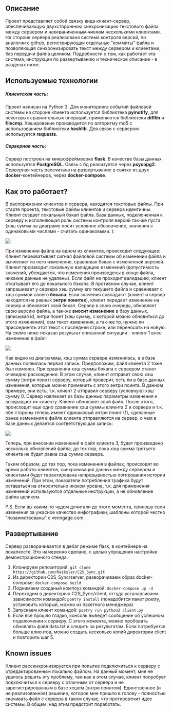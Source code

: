 ## Описание
Проект представляет собой связку вида клиент-сервер, обеспечивающую двухстороннюю синхронизацию текстового файла между сервером и ~~неограниченным числом~~ несколькими клиентами. На стороне сервера реализована система контроля версий, по аналогии с github, регистрирующая отдельные "коммиты" файла и позволяющая синхронизировать текст между сервером и клиентами, без передачи файла целиком. Подробности о том, как работает эта система, инструкции по развертыванию и техническое описание - в разделах ниже.
## Используемые технологии
#####  Клиентская часть:
Проект написан на Python 3. Для мониторинга событий файловой системы на стороне клиента используется библиотека **pyinotify**, для некоторых сравнительных операций, применяются библиотеки **difflib** и **filecmp**. Хэширование производится по алгоритму md5 с использованием библиотеки **hashlib**. Для связи с сервером используется **requests**.
#####  Серверная часть:
Сервер построен на микрофреймворке **flask**. В качестве базы данных используется **PostgreSQL**. Связь с бд реализуется через **psycopg2**. Серверная часть рассчитана на развертывание в связке из двух **docker**-контейнеров, через **docker-compose**.
## Как это работает?
В распоряжении клиентов и сервера, находятся текстовые файлы. При старте проекта, текстовые файлы клиентов и сервера идентичны. Клиент создает локальный бэкап файла. База данных, подключенная к серверу и исполняющая роль системы контроля версий так-же пуста (хэш сумма на диаграме носит условное обозначение, значения с одинаковыми числами - считать одинаковыми. ):

![](https://i.ibb.co/sg0vsyh/2023-01-30-09-16-34.png)

При изменении файла на одном из клиентов, происходит следующее: Клиент перехватывает сигнал файловой системы об изменении файла и вычленяет из него изменение, сравнивая бэкап с измененной версией. Клиент производит локальную валидацию изменений (допустимость значений, убеждается, что изменения произведены в конце файла, никакие данные не удалены). Если файл не проходит валидацию, клиент откатывает его до локального бэкапа. В противном случае, клиент запрашивает у сервера хэш сумму его текущего файла и сравнивает с хэш суммой своего **бекапа**. Если значения совпадают (клиент и сервер находятся на равных **энтри поинтах**), клиент передает изменение на сервер и обновляет свой бекап. Сервер в свою очередь, обновляет свою версию файла, а так-же **вносит изменение** в базу данных, записывая id, энтри поинт (хэш сумму, с которой можно обновиться до этого изменения), сам текст изменения, а так-же то, нужно ли присоединять этот текст к последней строке, или переносить на новую. На схеме ниже показан результат описанной ситуации - клиент 1 внес изменение в файл:

![](https://i.ibb.co/Qb81SqX/2023-01-30-09-45-21.png)

Как видно из диаграммы, хэш сумма сервера изменилась, а в базе данных появилась первая запись. Предположим, файл клиента 2 тоже был изменен. При сравнении хэш суммы бэкапа с сервером станет очевидно расхождение. В этом случае, клиент отправит свою хэш сумму (энтри поинт) серверу, который проверит, есть ли в базе данных изменения, которые можно применить с этого энтри поинта. В данном примере, они есть, т.к. клиент 2 отправил серверу (условную) хэш сумму 0. Сервер извлекает из базы данных параметры изменения и возвращает их клиенту. Клиент обновляет свой файл. После этого, происходит еще одно сравнение хэш суммы клиента 2 и сервера и т.к. обе стороны теперь имеют одинаковый энтри поинт (1), сделанные ранее изменения в файле клиента отправляются на сервер, о чем в базе данных делается соответствующая запись: 

![](https://i.ibb.co/SN27zNG/2023-01-30-09-56-12.png)

Теперь, при внесении изменений в файл клиента 3, будет произведено несколько обновлений файла, до тех пор, пока хэш сумма третьего клиента не будет равна хэш сумме сервера.

Таким образом, до тех пор, пока изменения в файлах, происходят во время работы клиентов, синхронизация данных между сервером и клиентами будет гарантирована непрерывностью логирования истории изменений. При этом, показатели потребления трафика будут оставаться на относительно низком уровне, т.к. для применения изменений используются отдельные инструкции, а не обновление файла целиком.

P.S. Если вы каким-то чудом дочитали до этого момента, приношу свои извенения за ужасное качество инфографики, шаблоны которой честно "позаимствованы" с venngage.com.
## Развертывание
Сервер разворачивается в дебаг режиме flask, в контейнере на локалхосте. Это намеренно сделано, с целью упрощения настройки демонстрационного стенда.

1) Клонируем репозиторий: `git clone https://github.com/Raiksler/C2S_Sync.git`
2) Из директории C2S_Sync/server, разворачиваем образ docker-compose: `docker-compose build`
3) Поднимаем созданый компоуз командой: `docker-compose up -d`
4) Переходим в директорию C2S_Sync/client, оттуда устанавливаем зависимости командой: `poetry install` (понадобится пакет poetry, установить который, можно из пакетного менеджера)
5) Запускаем клиент командой: `poetry run python3 client.py`
6) Если все прошло гладко, консоль выведет сообщение об успешном подключении к серверу. С этого момента, можно пробовать обновлять файл data.txt и следить за результатом. Если потребуется больше клиентов, можно создать несколько копий директории client и повторить шаг 5.
## Known issues
Клиент рассинхронизируется при попытке подключиться к серверу с отредактированным локально файлом. На данный момент, мне не удалось решить эту проблему, так-как в этом случае, клиент попробует подключиться к серверу с отличным от сервера и не зарегистрированным в базе хешем (энтри поинтом). Единственное (и не реализованное) решение, которое мне пришло в голову - полностью скачивать файл с сервера в таком случае, что противоречит идее системы. В общем, над этим предстоит поработать.


